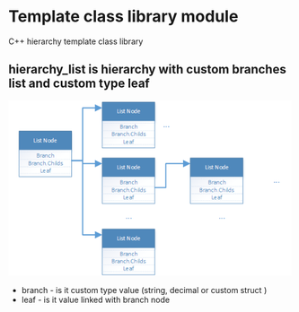 # Template class library module
C++ hierarchy template class library

## hierarchy_list is hierarchy with custom branches list and custom type leaf
![hieracy-list-struct](readme/hierarchy-list-struct.png)

- branch - is it custom type value (string, decimal or custom struct )
- leaf - is it value linked with branch node
